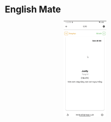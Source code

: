 # English Mate

<p align="center">
  <img src="https://github.com/DangCaoHau2004/english_mate/blob/master/screenshots/image.gif?raw=true" 
       height="300" 
       style="width:auto;" 
       alt="animated screenshot" />
</p>
